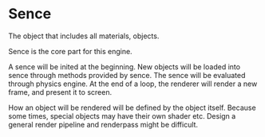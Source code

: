 # Sence

The object that includes all materials, objects.

Sence is the core part for this engine. 

A sence will be inited at the beginning. New objects will be loaded 
into sence through methods provided by sence. The sence will be evaluated through 
physics engine. At the end of a loop, the renderer will render a new frame, and present it 
to screen.



How an object will be rendered will be defined by the object itself. Because some times, special objects may have their own shader etc. Design a general render pipeline and renderpass might be difficult.  
